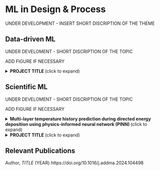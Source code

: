 <h1> ML in Design & Process</h1>
<div style="text-align: justify"> 
UNDER DEVELOPMENT - INSERT SHORT DISCRIPTION OF THE THEME
</div>

<h2 id="DATAML"> Data-driven  ML</h2>
UNDER DEVELOMENT - SHORT DISCRIPTION OF THE TOPIC

ADD FIGURE IF NECESSARY

<details>
<summary> <b id="add_id"> PROJECT TITLE </b> (click to expand) </summary>
INSERT DESCRIPTION AND FIGURE(S)

<b> Relevant Publication(s): </b>

Author, <i> TITLE </i> (YEAR) https://doi.org/10.1016/j.addma.2024.104498
</details>

<h2 id="DATAML"> Scientific ML</h2>
UNDER DEVELOMENT - SHORT DISCRIPTION OF THE TOPIC

ADD FIGURE IF NECESSARY

<details>
<summary> <b id="PINN"> Multi-layer temperature history prediction during directed energy deposition using physics-informed neural network (PINN) </b> (click to expand) </summary>
<div style="text-align:center">
<img src="/../_media/research/PINN_DED_gif.gif" style="width:95%">
</div>
<div style="text-align: justify"> 
This project implements a physics-informed neural network (PINN)-based solution framework that predicts the thermal history during a multi-layer Directed Energy Deposition (DED) process. 

* New opportunities for modelling the thermally induced distortion in metal AM with the meshless nature and the readily available derivative information from PINN solution.
* Overcomes the usual shortfall of neural networks (NNs) in dealing with discontinuities making multi-layer PINN-based simulation possible.
* Benchmark against ANSYS validates accuracy of the proposed framework to be comparable to numerical methods. Additionally, offering computational time-savings thereby making it amenable for use in design-optimisation algorithms.

The proposed framework sets the foundation for the subsequent exploration of applying scientific machine learning (SciML) techniques to real-life engineering applications. Furthermore, remarks on strategies to improve ease of training and prediction accuracy by PINN for the particular use case in DED temperature history prediction have been made. 
</div>

<b> Relevant Publication(s): </b>

B. Peng, A. Panesar, <i> Multi-scan thermal simulation using physics-informed neural network</i> (2024) https://doi.org/10.1016/j.addma.2024.104498

</details>

<!-- <hr -->

<details>
<summary> <b id="add_id"> PROJECT TITLE </b> (click to expand) </summary>
INSERT DESCRIPTION AND FIGURE(S)

<b> Relevant Publication(s): </b>

Author, <i> TITLE </i> (YEAR) https://doi.org/10.1016/j.addma.2024.104498
</details>



<h2 id="MLDnP_Publications"> Relevant Publications </h2>
Author, <i> TITLE </i> (YEAR) https://doi.org/10.1016/j.addma.2024.104498